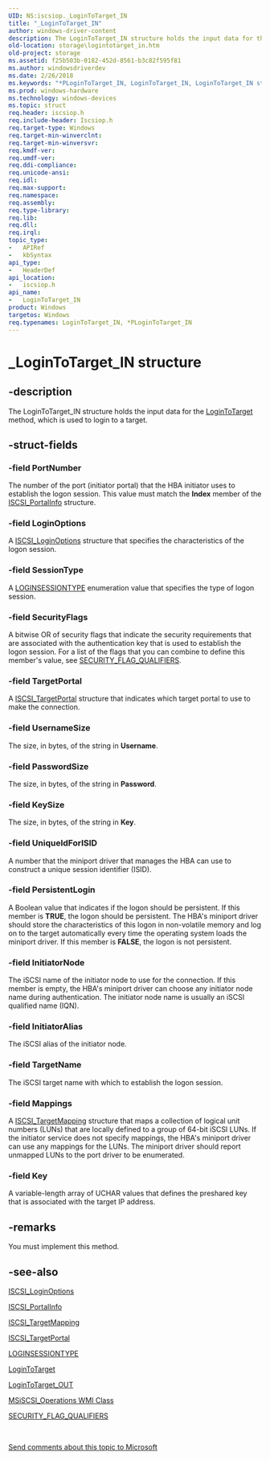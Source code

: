 ```yaml
---
UID: NS:iscsiop._LoginToTarget_IN
title: "_LoginToTarget_IN"
author: windows-driver-content
description: The LoginToTarget_IN structure holds the input data for the LoginToTarget method, which is used to login to a target.
old-location: storage\logintotarget_in.htm
old-project: storage
ms.assetid: f25b503b-0182-452d-8561-b3c82f595f81
ms.author: windowsdriverdev
ms.date: 2/26/2018
ms.keywords: "*PLoginToTarget_IN, LoginToTarget_IN, LoginToTarget_IN structure [Storage Devices], PLoginToTarget_IN, PLoginToTarget_IN structure pointer [Storage Devices], _LoginToTarget_IN, iscsiop/LoginToTarget_IN, iscsiop/PLoginToTarget_IN, storage.logintotarget_in, structs-iSCSI_b6201f88-03aa-41bf-a92b-eb9e95103911.xml"
ms.prod: windows-hardware
ms.technology: windows-devices
ms.topic: struct
req.header: iscsiop.h
req.include-header: Iscsiop.h
req.target-type: Windows
req.target-min-winverclnt: 
req.target-min-winversvr: 
req.kmdf-ver: 
req.umdf-ver: 
req.ddi-compliance: 
req.unicode-ansi: 
req.idl: 
req.max-support: 
req.namespace: 
req.assembly: 
req.type-library: 
req.lib: 
req.dll: 
req.irql: 
topic_type:
-	APIRef
-	kbSyntax
api_type:
-	HeaderDef
api_location:
-	iscsiop.h
api_name:
-	LoginToTarget_IN
product: Windows
targetos: Windows
req.typenames: LoginToTarget_IN, *PLoginToTarget_IN
---
```


# _LoginToTarget_IN structure


## -description


The LoginToTarget_IN structure holds the input data for the <a href="https://msdn.microsoft.com/library/windows/hardware/ff561599">LoginToTarget</a> method, which is used to login to a target.


## -struct-fields




### -field PortNumber

The number of the port (initiator portal) that the HBA initiator uses to establish the logon session. This value must match the <b>Index</b> member of the <a href="https://msdn.microsoft.com/library/windows/hardware/ff561557">ISCSI_PortalInfo</a> structure.


### -field LoginOptions

A <a href="https://msdn.microsoft.com/library/windows/hardware/ff561541">ISCSI_LoginOptions</a> structure that specifies the characteristics of the logon session.


### -field SessionType

A <a href="https://msdn.microsoft.com/library/windows/hardware/ff561598">LOGINSESSIONTYPE</a> enumeration value that specifies the type of logon session. 


### -field SecurityFlags

A bitwise OR of security flags that indicate the security requirements that are associated with the authentication key that is used to establish the logon session. For a list of the flags that you can combine to define this member's value, see <a href="https://msdn.microsoft.com/library/windows/hardware/ff565399">SECURITY_FLAG_QUALIFIERS</a>.


### -field TargetPortal

A <a href="https://msdn.microsoft.com/library/windows/hardware/ff561574">ISCSI_TargetPortal</a> structure that indicates which target portal to use to make the connection. 


### -field UsernameSize

The size, in bytes, of the string in <b>Username</b>.


### -field PasswordSize

The size, in bytes, of the string in <b>Password</b>.


### -field KeySize

The size, in bytes, of the string in <b>Key</b>.


### -field UniqueIdForISID

A number that the miniport driver that manages the HBA can use to construct a unique session identifier (ISID). 


### -field PersistentLogin

A Boolean value that indicates if the logon should be persistent. If this member is <b>TRUE</b>, the logon should be persistent. The HBA's miniport driver should store the characteristics of this logon in non-volatile memory and log on to the target automatically every time the operating system loads the miniport driver. If this member is <b>FALSE</b>, the logon is not persistent.


### -field InitiatorNode

The iSCSI name of the initiator node to use for the connection. If this member is empty, the HBA's miniport driver can choose any initiator node name during authentication. The initiator node name is usually an iSCSI qualified name (IQN).


### -field InitiatorAlias

The iSCSI alias of the initiator node. 


### -field TargetName

The iSCSI target name with which to establish the logon session. 


### -field Mappings

A <a href="https://msdn.microsoft.com/library/windows/hardware/ff561572">ISCSI_TargetMapping</a> structure that maps a collection of logical unit numbers (LUNs) that are locally defined to a group of 64-bit iSCSI LUNs. If the initiator service does not specify mappings, the HBA's miniport driver can use any mappings for the LUNs. The miniport driver should report unmapped LUNs to the port driver to be enumerated.


### -field Key

A variable-length array of UCHAR values that defines the preshared key that is associated with the target IP address.


## -remarks



You must implement this method.




## -see-also




<a href="https://msdn.microsoft.com/library/windows/hardware/ff561541">ISCSI_LoginOptions</a>



<a href="https://msdn.microsoft.com/library/windows/hardware/ff561557">ISCSI_PortalInfo</a>



<a href="https://msdn.microsoft.com/library/windows/hardware/ff561572">ISCSI_TargetMapping</a>



<a href="https://msdn.microsoft.com/library/windows/hardware/ff561574">ISCSI_TargetPortal</a>



<a href="https://msdn.microsoft.com/library/windows/hardware/ff561598">LOGINSESSIONTYPE</a>



<a href="https://msdn.microsoft.com/library/windows/hardware/ff561599">LoginToTarget</a>



<a href="https://msdn.microsoft.com/library/windows/hardware/ff561601">LoginToTarget_OUT</a>



<a href="https://msdn.microsoft.com/library/windows/hardware/ff563091">MSiSCSI_Operations WMI Class</a>



<a href="https://msdn.microsoft.com/library/windows/hardware/ff565399">SECURITY_FLAG_QUALIFIERS</a>
 

 

<a href="mailto:wsddocfb@microsoft.com?subject=Documentation%20feedback [storage\storage]:%20LoginToTarget_IN structure%20 RELEASE:%20(2/26/2018)&amp;body=%0A%0APRIVACY STATEMENT%0A%0AWe use your feedback to improve the documentation. We don't use your email address for any other purpose, and we'll remove your email address from our system after the issue that you're reporting is fixed. While we're working to fix this issue, we might send you an email message to ask for more info. Later, we might also send you an email message to let you know that we've addressed your feedback.%0A%0AFor more info about Microsoft's privacy policy, see http://privacy.microsoft.com/en-us/default.aspx." title="Send comments about this topic to Microsoft">Send comments about this topic to Microsoft</a>

